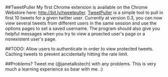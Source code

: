 ##TweetPuller
My first Chrome extension is available on the Chrome Webstore here: http://bit.ly/tweetpuller. <a href="http://bit.ly/tweetpuller" title="TweetPuller by Jane Ullah">TweetPuller</a> is a simple tool to pull in first 10 tweets for a given twitter user. Currently at version 0.3, you can now view several tweets from different users in the same session and use the options pages to set a saved username. The program should also give you helpful messages when you try to view a proected user's page or a nonexistent user's page. 

##TODO:
Allow users to authenticate in order to view protected tweets.
Caching tweets to prevent accidentally hitting the rate limit.

##Problems?
Tweet me (@janetalkstech) with any problems. This is very much a learning experience so bear with me. :)